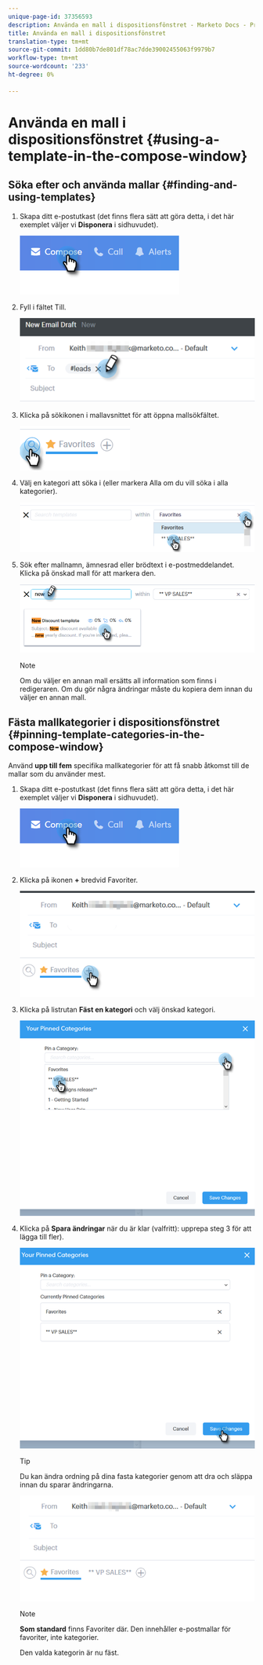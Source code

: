 ```yaml
---
unique-page-id: 37356593
description: Använda en mall i dispositionsfönstret - Marketo Docs - Produktdokumentation
title: Använda en mall i dispositionsfönstret
translation-type: tm+mt
source-git-commit: 1dd80b7de801df78ac7dde39002455063f9979b7
workflow-type: tm+mt
source-wordcount: '233'
ht-degree: 0%

---
```



# Använda en mall i dispositionsfönstret {#using-a-template-in-the-compose-window}

## Söka efter och använda mallar {#finding-and-using-templates}

1. Skapa ditt e-postutkast (det finns flera sätt att göra detta, i det här exemplet väljer vi **Disponera** i sidhuvudet).

   ![](assets/one-6.png)

1. Fyll i fältet Till.

   ![](assets/searching-two.png)

1. Klicka på sökikonen i mallavsnittet för att öppna mallsökfältet.

   ![](assets/searching-three.png)

1. Välj en kategori att söka i (eller markera Alla om du vill söka i alla kategorier).

   ![](assets/searching-four.png)

1. Sök efter mallnamn, ämnesrad eller brödtext i e-postmeddelandet. Klicka på önskad mall för att markera den.

   ![](assets/searching-five.png)

   >[!NOTE]
   >
   >Om du väljer en annan mall ersätts all information som finns i redigeraren. Om du gör några ändringar måste du kopiera dem innan du väljer en annan mall.

## Fästa mallkategorier i dispositionsfönstret {#pinning-template-categories-in-the-compose-window}

Använd **upp till fem** specifika mallkategorier för att få snabb åtkomst till de mallar som du använder mest.

1. Skapa ditt e-postutkast (det finns flera sätt att göra detta, i det här exemplet väljer vi **Disponera** i sidhuvudet).

   ![](assets/one-6.png)

1. Klicka på ikonen **+** bredvid Favoriter.

   ![](assets/pinning-two.png)

1. Klicka på listrutan **Fäst en kategori** och välj önskad kategori.

   ![](assets/pinning-three.png)

1. Klicka på **Spara ändringar** när du är klar (valfritt): upprepa steg 3 för att lägga till fler).

   ![](assets/pinning-four.png)

   >[!TIP]
   >
   >Du kan ändra ordning på dina fasta kategorier genom att dra och släppa innan du sparar ändringarna.

   ![](assets/pinning-five.png)

   >[!NOTE]
   >
   >**Som standard** finns Favoriter där. Den innehåller e-postmallar för favoriter, inte kategorier.

   Den valda kategorin är nu fäst.
